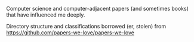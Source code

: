 Computer science and computer-adjacent papers (and sometimes books) that have influenced me deeply.

Directory structure and classifications borrowed (er, stolen) from https://github.com/papers-we-love/papers-we-love

